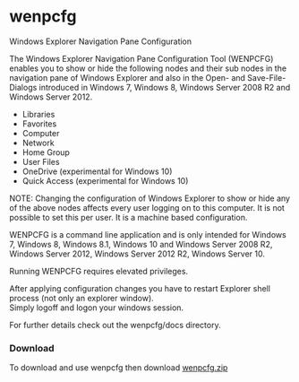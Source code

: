 # wenpcfg
Windows Explorer Navigation Pane Configuration

The Windows Explorer Navigation Pane Configuration Tool (WENPCFG) enables you 
to show or hide the following nodes and their sub nodes in the navigation pane of 
Windows Explorer and also in the Open- and Save-File-Dialogs introduced in Windows 7, 
Windows 8, Windows Server 2008 R2 and Windows Server 2012.

*	Libraries
*	Favorites
*	Computer
*	Network
*	Home Group
*	User Files
*	OneDrive (experimental for Windows 10)
*	Quick Access (experimental for Windows 10)

NOTE: Changing the configuration of Windows 
Explorer to show or hide any of the above nodes 
affects every user logging on to this computer. 
It is not possible to set this per user. It is a 
machine based configuration.

WENPCFG is a command line application and is 
only intended for Windows 7, Windows 8, Windows 8.1, Windows 10 and 
Windows Server 2008 R2, Windows Server 2012, Windows Server 2012 R2, Windows Server 10. 

Running WENPCFG requires elevated privileges.

After applying configuration changes you have to restart 
Explorer shell process (not only an explorer window).  
Simply logoff and logon your windows session. 

For further details check out the wenpcfg/docs directory.
### Download 
To download and use wenpcfg then download [wenpcfg.zip](https://github.com/andif888/wenpcfg/blob/master/wenpcfg.zip)
